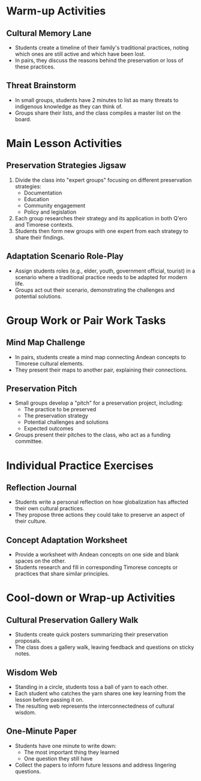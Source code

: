 # Warm-up Activities

## Cultural Memory Lane
- Students create a timeline of their family's traditional practices, noting which ones are still active and which have been lost.
- In pairs, they discuss the reasons behind the preservation or loss of these practices.

## Threat Brainstorm
- In small groups, students have 2 minutes to list as many threats to indigenous knowledge as they can think of.
- Groups share their lists, and the class compiles a master list on the board.

# Main Lesson Activities

## Preservation Strategies Jigsaw
1. Divide the class into "expert groups" focusing on different preservation strategies:
   - Documentation
   - Education
   - Community engagement
   - Policy and legislation
2. Each group researches their strategy and its application in both Q'ero and Timorese contexts.
3. Students then form new groups with one expert from each strategy to share their findings.

## Adaptation Scenario Role-Play
- Assign students roles (e.g., elder, youth, government official, tourist) in a scenario where a traditional practice needs to be adapted for modern life.
- Groups act out their scenario, demonstrating the challenges and potential solutions.

# Group Work or Pair Work Tasks

## Mind Map Challenge
- In pairs, students create a mind map connecting Andean concepts to Timorese cultural elements.
- They present their maps to another pair, explaining their connections.

## Preservation Pitch
- Small groups develop a "pitch" for a preservation project, including:
  - The practice to be preserved
  - The preservation strategy
  - Potential challenges and solutions
  - Expected outcomes
- Groups present their pitches to the class, who act as a funding committee.

# Individual Practice Exercises

## Reflection Journal
- Students write a personal reflection on how globalization has affected their own cultural practices.
- They propose three actions they could take to preserve an aspect of their culture.

## Concept Adaptation Worksheet
- Provide a worksheet with Andean concepts on one side and blank spaces on the other.
- Students research and fill in corresponding Timorese concepts or practices that share similar principles.

# Cool-down or Wrap-up Activities

## Cultural Preservation Gallery Walk
- Students create quick posters summarizing their preservation proposals.
- The class does a gallery walk, leaving feedback and questions on sticky notes.

## Wisdom Web
- Standing in a circle, students toss a ball of yarn to each other.
- Each student who catches the yarn shares one key learning from the lesson before passing it on.
- The resulting web represents the interconnectedness of cultural wisdom.

## One-Minute Paper
- Students have one minute to write down:
  - The most important thing they learned
  - One question they still have
- Collect the papers to inform future lessons and address lingering questions.